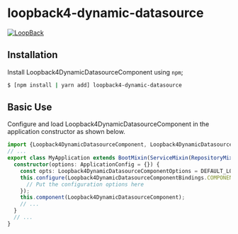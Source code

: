 # loopback4-dynamic-datasource

[![LoopBack](https://github.com/strongloop/loopback-next/raw/master/docs/site/imgs/branding/Powered-by-LoopBack-Badge-(blue)-@2x.png)](http://loopback.io/)

## Installation

Install Loopback4DynamicDatasourceComponent using `npm`;

```sh
$ [npm install | yarn add] loopback4-dynamic-datasource
```

## Basic Use

Configure and load Loopback4DynamicDatasourceComponent in the application constructor
as shown below.

```ts
import {Loopback4DynamicDatasourceComponent, Loopback4DynamicDatasourceComponentOptions, DEFAULT_LOOPBACK4_DYNAMIC_DATASOURCE_OPTIONS} from 'loopback4-dynamic-datasource';
// ...
export class MyApplication extends BootMixin(ServiceMixin(RepositoryMixin(RestApplication))) {
  constructor(options: ApplicationConfig = {}) {
    const opts: Loopback4DynamicDatasourceComponentOptions = DEFAULT_LOOPBACK4_DYNAMIC_DATASOURCE_OPTIONS;
    this.configure(Loopback4DynamicDatasourceComponentBindings.COMPONENT).to(opts);
      // Put the configuration options here
    });
    this.component(Loopback4DynamicDatasourceComponent);
    // ...
  }
  // ...
}
```
